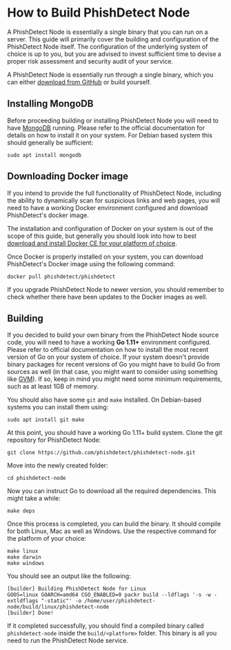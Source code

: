 # How to Build PhishDetect Node

A PhishDetect Node is essentially a single binary that you can run on a server. This guide will primarily cover the building and configuration of the PhishDetect Node itself. The configuration of the underlying system of choice is up to you, but you are advised to invest sufficient time to devise a proper risk assessment and security audit of your service.

A PhishDetect Node is essentially run through a single binary, which you can either [download from GitHub](https://github.com/phishdetect/phishdetect-node/releases) or build yourself.


## Installing MongoDB

Before proceeding building or installing PhishDetect Node you will need to have [MongoDB](https://www.mongodb.com) running. Please refer to the official documentation for details on how to install it on your system. For Debian based system this should generally be sufficient:

    sudo apt install mongodb


## Downloading Docker image

If you intend to provide the full functionality of PhishDetect Node, including the ability to dynamically scan for suspicious links and web pages, you will need to have a working Docker environment configured and download PhishDetect's docker image.

The installation and configuration of Docker on your system is out of the scope of this guide, but generally you should look into how to best [download and install Docker CE for your platform of choice](https://docs.docker.com/install/).

Once Docker is properly installed on your system, you can download PhishDetect's Docker image using the following command:

    docker pull phishdetect/phishdetect

If you upgrade PhishDetect Node to newer version, you should remember to check whether there have been updates to the Docker images as well.


## Building

If you decided to build your own binary from the PhishDetect Node source code, you will need to have a working **Go 1.11+** environment configured. Please refer to official documentation on how to install the most recent version of Go on your system of choice. If your system doesn't provide binary packages for recent versions of Go you might have to build Go from sources as well (in that case, you might want to consider using something like [GVM](https://github.com/moovweb/gvm)). If so, keep in mind you might need some minimum requirements, such as at least 1GB of memory.

You should also have some `git` and `make` installed. On Debian-based systems you can install them using:

    sudo apt install git make

At this point, you should have a working Go 1.11+ build system. Clone the git repository for PhishDetect Node:

    git clone https://github.com/phishdetect/phishdetect-node.git

Move into the newly created folder:

    cd phishdetect-node

Now you can instruct Go to download all the required dependencies. This might take a while:

    make deps

Once this process is completed, you can build the binary. It should compile for both Linux, Mac as well as Windows. Use the respective command for the platform of your choice:

    make linux
    make darwin
    make windows

You should see an output like the following:

    [builder] Building PhishDetect Node for Linux
    GOOS=linux GOARCH=amd64 CGO_ENABLED=0 packr build --ldflags '-s -w -extldflags "-static"' -o /home/user/phishdetect-node/build/linux/phishdetect-node
    [builder] Done!

If it completed successfully, you should find a compiled binary called `phishdetect-node` inside the `build/<platform>` folder. This binary is all you need to run the PhishDetect Node service.
